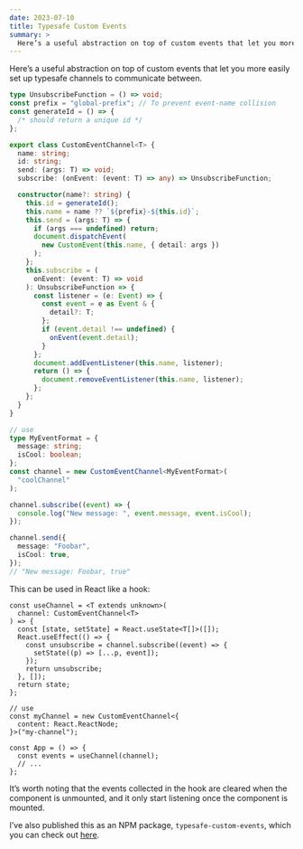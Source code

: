 ```yaml
---
date: 2023-07-10
title: Typesafe Custom Events
summary: >
  Here’s a useful abstraction on top of custom events that let you more easily set up typesafe channels to communicate between.
---
```


Here’s a useful abstraction on top of custom events that let you more easily set up typesafe channels to communicate between.

```ts
type UnsubscribeFunction = () => void;
const prefix = "global-prefix"; // To prevent event-name collision
const generateId = () => {
  /* should return a unique id */
};

export class CustomEventChannel<T> {
  name: string;
  id: string;
  send: (args: T) => void;
  subscribe: (onEvent: (event: T) => any) => UnsubscribeFunction;

  constructor(name?: string) {
    this.id = generateId();
    this.name = name ?? `${prefix}-${this.id}`;
    this.send = (args: T) => {
      if (args === undefined) return;
      document.dispatchEvent(
        new CustomEvent(this.name, { detail: args })
      );
    };
    this.subscribe = (
      onEvent: (event: T) => void
    ): UnsubscribeFunction => {
      const listener = (e: Event) => {
        const event = e as Event & {
          detail?: T;
        };
        if (event.detail !== undefined) {
          onEvent(event.detail);
        }
      };
      document.addEventListener(this.name, listener);
      return () => {
        document.removeEventListener(this.name, listener);
      };
    };
  }
}

// use
type MyEventFormat = {
  message: string;
  isCool: boolean;
};
const channel = new CustomEventChannel<MyEventFormat>(
  "coolChannel"
);

channel.subscribe((event) => {
  console.log("New message: ", event.message, event.isCool);
});

channel.send({
  message: "Foobar",
  isCool: true,
});
// "New message: Foobar, true"
```

This can be used in React like a hook:

```tsx
const useChannel = <T extends unknown>(
  channel: CustomEventChannel<T>
) => {
  const [state, setState] = React.useState<T[]>([]);
  React.useEffect(() => {
    const unsubscribe = channel.subscribe((event) => {
      setState((p) => [...p, event]);
    });
    return unsubscribe;
  }, []);
  return state;
};

// use
const myChannel = new CustomEventChannel<{
  content: React.ReactNode;
}>("my-channel");

const App = () => {
  const events = useChannel(channel);
  // ...
};
```

It’s worth noting that the events collected in the hook are cleared when the component is unmounted, and it only start listening once the component is mounted.

I’ve also published this as an NPM package, `typesafe-custom-events`, which you can check out [here](https://typesafe-custom-events.ryfylke.dev/).
